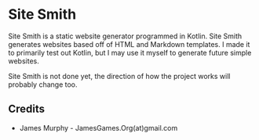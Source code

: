 Site Smith
================
Site Smith is a static website generator programmed in Kotlin. Site Smith generates websites
based off of HTML and Markdown templates. I made it to primarily test out Kotlin, but I may
use it myself to generate future simple websites.

Site Smith is not done yet, the direction of how the project works
will probably change too.



## Credits

* James Murphy - JamesGames.Org(at)gmail.com